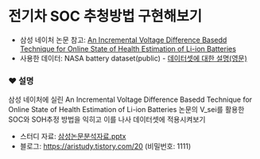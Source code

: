 # 전기차 SOC 추청방법 구현해보기

 - 삼성 네이처 논문 참고: [An Incremental Voltage Difference Basedd Technique for Online State of Health Estimation of Li-ion Batteries](https://www.nature.com/articles/s41598-020-66424-9.pdf)
 - 사용한 데이터: NASA battery dataset(public) - [데이터셋에 대한 설명(영문)](https://github.com/Seri-Jung/EV_vsei/blob/main/readme.txt)

### ❤ 설명
삼성 네이처에 실린 An Incremental Voltage Difference Basedd Technique for Online State of Health Estimation of Li-ion Batteries 논문의 V_sei를 활용한 SOC와 SOH추정 방법을 익히고 이를 나사 데이터셋에 적용시켜보기
- 스터디 자료: [삼성논문분석자료.pptx](https://github.com/Seri-Jung/EV_vsei/files/8314149/default.pptx)
- 블로그: https://aristudy.tistory.com/20   (비밀번호: 1111)
